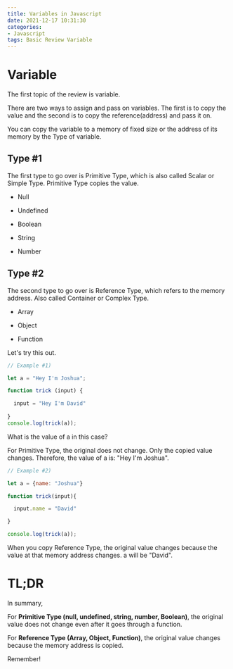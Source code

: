 ```yaml
---
title: Variables in Javascript
date: 2021-12-17 10:31:30
categories:
- Javascript
tags: Basic Review Variable
---
```


# Variable
The first topic of the review is variable. 

There are two ways to assign and pass on variables. The first is to copy the value and the second is to copy the reference(address) and pass it on.

You can copy the variable to a memory of fixed size or the address of its memory by the Type of variable.


## Type #1

The first type to go over is Primitive Type, which is also called Scalar or Simple Type. 
Primitive Type copies the value.


- Null

- Undefined

- Boolean

- String

- Number

## Type #2

The second type to go over is Reference Type, which refers to the memory address. Also called Container or Complex Type.

- Array

- Object

- Function


Let's try this out. 

```js
// Example #1)

let a = "Hey I'm Joshua";

function trick (input) {

  input = "Hey I'm David"
  
}
console.log(trick(a));
```

What is the value of a in this case?

For Primitive Type, the original does not change. Only the copied value changes. Therefore, the value of a is: "Hey I'm Joshua". 

```js
// Example #2)

let a = {name: "Joshua"}

function trick(input){

  input.name = "David"

}

console.log(trick(a));
```

When you copy Reference Type, the original value changes because the value at that memory address changes. 
a will be "David". 

# TL;DR

In summary, 

For **Primitive Type (null, undefined, string, number, Boolean)**, the original value does not change even after it goes through a function. 

For **Reference Type (Array, Object, Function)**, the original value changes because the memory address is copied.

Remember!
